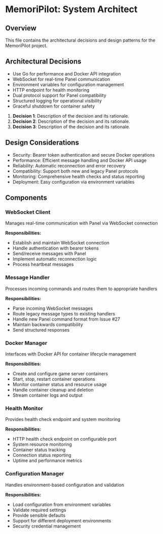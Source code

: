 # MemoriPilot: System Architect

## Overview
This file contains the architectural decisions and design patterns for the MemoriPilot project.

## Architectural Decisions

- Use Go for performance and Docker API integration
- WebSocket for real-time Panel communication
- Environment variables for configuration management
- HTTP endpoint for health monitoring
- Dual protocol support for Panel compatibility
- Structured logging for operational visibility
- Graceful shutdown for container safety



1. **Decision 1**: Description of the decision and its rationale.
2. **Decision 2**: Description of the decision and its rationale.
3. **Decision 3**: Description of the decision and its rationale.



## Design Considerations

- Security: Bearer token authentication and secure Docker operations
- Performance: Efficient message handling and Docker API usage
- Reliability: Automatic reconnection and error recovery
- Compatibility: Support both new and legacy Panel protocols
- Monitoring: Comprehensive health checks and status reporting
- Deployment: Easy configuration via environment variables



## Components

### WebSocket Client

Manages real-time communication with Panel via WebSocket connection

**Responsibilities:**

- Establish and maintain WebSocket connection
- Handle authentication with bearer tokens
- Send/receive messages with Panel
- Implement automatic reconnection logic
- Process heartbeat messages

### Message Handler

Processes incoming commands and routes them to appropriate handlers

**Responsibilities:**

- Parse incoming WebSocket messages
- Route legacy message types to existing handlers
- Handle new Panel command format from Issue #27
- Maintain backwards compatibility
- Send structured responses

### Docker Manager

Interfaces with Docker API for container lifecycle management

**Responsibilities:**

- Create and configure game server containers
- Start, stop, restart container operations
- Monitor container status and resource usage
- Handle container cleanup and deletion
- Stream container logs and output

### Health Monitor

Provides health check endpoint and system monitoring

**Responsibilities:**

- HTTP health check endpoint on configurable port
- System resource monitoring
- Container status tracking
- Connection status reporting
- Uptime and performance metrics

### Configuration Manager

Handles environment-based configuration and validation

**Responsibilities:**

- Load configuration from environment variables
- Validate required settings
- Provide sensible defaults
- Support for different deployment environments
- Security credential management



